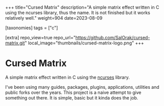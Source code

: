 +++
title="Cursed Matrix"
description="A simple matrix effect written in C using the ncurses library, thus the name. It is not finished but it works relatively well."
weight=904
date=2023-08-09

[taxonomies]
tags = ["c"]

[extra]
repo_view=true
repo_url="https://github.com/SalOrak/cursed-matrix.git"
local_image="thumbnails/cursed-matrix-logo.png"
+++

# Cursed Matrix
A simple matrix effect written in C using the [ncurses](https://invisible-island.net/ncurses/ncurses.html) library.

I've been using many guides, packages, plugins, applications, utilities and public forks over the years. This project is a naive attempt to give something out there. It is simple, basic but it kinda does the job. 
